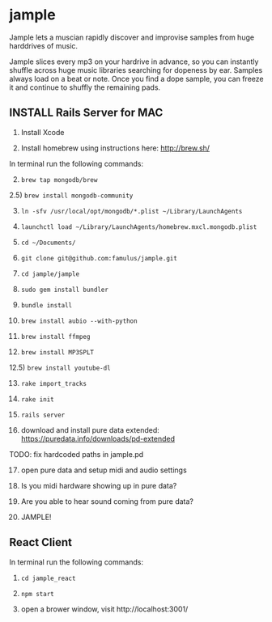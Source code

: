 jample
======

Jample lets a muscian rapidly discover and improvise samples from huge harddrives of music.


Jample slices every mp3 on your hardrive in advance, so you can instantly shuffle across huge music libraries searching for dopeness by ear. Samples always load on a beat or note. Once you find a dope sample, you can freeze it and continue to shuffly the remaining pads.







## INSTALL Rails Server for MAC

1) Install Xcode

2) Install homebrew using instructions here: http://brew.sh/

In terminal run the following commands:

2) `brew tap mongodb/brew`

2.5) `brew install mongodb-community`

3) `ln -sfv /usr/local/opt/mongodb/*.plist ~/Library/LaunchAgents`

4) `launchctl load ~/Library/LaunchAgents/homebrew.mxcl.mongodb.plist`

5) `cd ~/Documents/`

6) `git clone git@github.com:famulus/jample.git`

7) `cd jample/jample`

8) `sudo gem install bundler`

9) `bundle install`

10) `brew install aubio --with-python`

11) `brew install ffmpeg`

12) `brew install MP3SPLT`

12.5) `brew install youtube-dl`

13) `rake import_tracks`

14) `rake init`

15) `rails server`

16) download and install pure data extended: https://puredata.info/downloads/pd-extended

TODO: fix hardcoded paths in jample.pd

17) open pure data and setup midi and audio settings

18) Is you midi hardware showing up in pure data?

19) Are you able to hear sound coming from pure data?

20) JAMPLE!


## React Client

In terminal run the following commands:

1) `cd jample_react`

2) `npm start`

3) open a brower window, visit http://localhost:3001/



